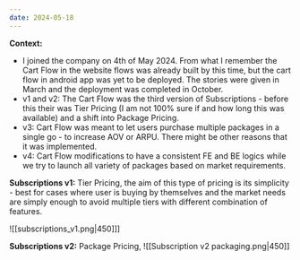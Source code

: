 ```yaml
---
date: 2024-05-18
---
```

**Context:**
- I joined the company on 4th of May 2024. From what I remember the Cart Flow in the website flows was already built by this time, but the cart flow in android app was yet to be deployed. The stories were given in March and the deployment was completed in October. 
- v1 and v2: The Cart Flow was the third version of Subscriptions - before this their was Tier Pricing (I am not 100% sure if and how long this was available) and a shift into Package Pricing.
- v3: Cart Flow was meant to let users purchase multiple packages in a single go - to increase AOV or ARPU. There might be other reasons that it was implemented.
- v4: Cart Flow modifications to have a consistent FE and BE logics while we try to launch all variety of packages based on market requirements.

**Subscriptions v1:** Tier Pricing, the aim of this type of pricing is its simplicity - best for cases where user is buying by themselves and the market needs are simply enough to avoid multiple tiers with different combination of features.

![[subscriptions_v1.png|450]]]

**Subscriptions v2:** Package Pricing, 
![[Subscription v2 packaging.png|450]]
